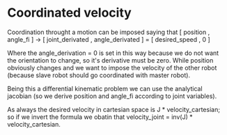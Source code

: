 # Coordinated velocity

Coordination throught a motion can be imposed saying that [ position , angle_fi ] -> [ joint_derivated , angle_derivated ] = [ desired_speed , 0 ]

Where the angle_derivation = 0 is set in this way because we do not want the orientation to change, so it's derivative must be zero. While position obviously changes and we want to impose the velocity of the other robot (because slave robot should go coordinated with master robot).

Being this a differential kinematic problem we can use the analytical jacobian (so we derive position and angle_fi according to joint variables).

As always the desired velocity in cartesian space is J * velocity_cartesian; so if we invert the formula we obatin that velocity_joint = inv(J) * velocity_cartesian.

